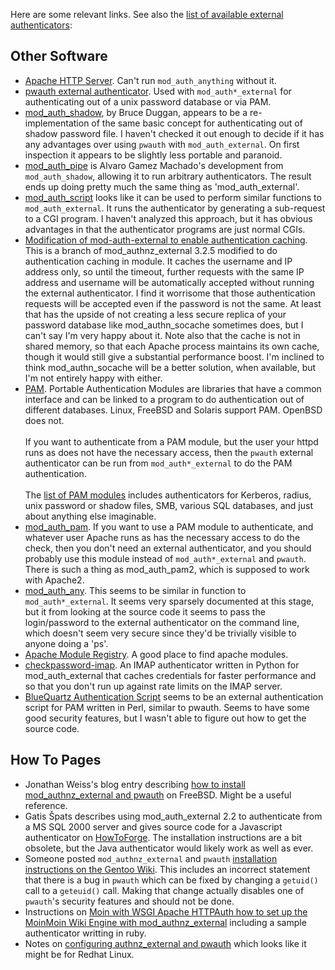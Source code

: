 Here are some relevant links.  See also the [list of available external authenticators](AuthList.md):

## Other Software ##

<ul>
<li><a href='http://httpd.apache.org/'>Apache HTTP Server</a>.  Can't run <code>mod_auth_anything</code> without it.<br>
</li>

<li><a href='http://code.google.com/p/pwauth/'>pwauth external authenticator</a>. Used with <code>mod_auth*_external</code> for authenticating out of a unix password database or via PAM.<br>
</li>

<li> <a href='http://sourceforge.net/projects/mod-auth-shadow/'>mod_auth_shadow</a>, by Bruce Duggan, appears to be a re-implementation of the same basic concept for authenticating out of shadow password file.  I haven't checked it out enough to decide if it has any advantages over using <code>pwauth</code> with <code>mod_auth_external</code>. On first inspection it appears to be slightly less portable and paranoid.<br>
</li>

<li><a href='http://linux.wareseeker.com/Internet/mod-auth-pipe-1.0.zip/319312'>mod_auth_pipe</a> is Alvaro Gamez Machado's development from <code>mod_auth_shadow</code>, allowing it to run arbitrary authenticators.  The result ends up doing pretty much the same thing as 'mod_auth_external'.<br>
</li>

<li><a href='http://mod-auth-script.sourceforge.net/'>mod_auth_script</a> looks like it can be used to perform similar functions to <code>mod_auth_external</code>.  It runs the authenticator by generating a sub-request to a CGI program.  I haven't analyzed this approach, but it has obvious advantages in that the authenticator programs are just normal CGIs.<br>
</li>

<li><a href='http://benow.ca/forum/News/Modification%20of%20mod-auth-external%20to%20enable%20authentication%20caching.'>Modification of mod-auth-external to enable authentication caching</a>. This is a branch of mod_authnz_external 3.2.5 modified to do authentication caching in module. It caches the username and IP address only, so until the timeout, further requests with the same IP address and username will be automatically accepted without running the external authenticator. I find it worrisome that those authentication requests will be accepted even if the password is not the same. At least that has the upside of not creating a less secure replica of your password database like mod_authn_socache sometimes does, but I can't say I'm very happy about it.  Note also that the cache is not in shared memory, so that each Apache process maintains its own cache, though it would still give a substantial performance boost. I'm inclined to think mod_authn_socache will be a better solution, when available, but I'm not entirely happy with either.<br>
</li>

<li><a href='http://www.kernel.org/pub/linux/libs/pam/'>PAM</a>. Portable Authentication Modules are libraries that have a common interface and can be linked to a program to do authentication out of different databases.  Linux, FreeBSD and Solaris support PAM.  OpenBSD does not.<br>
<br>
If you want to authenticate from a PAM module, but the user your httpd runs as does not have the necessary access, then the <code>pwauth</code> external authenticator can be run from <code>mod_auth*_external</code> to do the PAM authentication.<br>
<br>
The <a href='http://www.kernel.org/pub/linux/libs/pam/modules.html'>list of PAM modules</a> includes authenticators for Kerberos, radius, unix password or shadow files, SMB, various SQL databases, and just about anything else imaginable.<br>
</li>

<li><a href='http://pam.sourceforge.net/mod_auth_pam/'>mod_auth_pam</a>. If you want to use a PAM module to authenticate, and whatever user Apache runs as has the necessary access to do the check, then you don't need an external authenticator, and you should probably use this module instead of <code>mod_auth*_external</code> and <code>pwauth</code>.  There is such a thing as mod_auth_pam2, which is supposed to work with Apache2.<br>
</li>

<li><a href='http://www.carc.musc.edu/webNIS/mod_auth_any.html'>mod_auth_any</a>. This seems to be similar in function to <code>mod_auth*_external</code>. It seems very sparsely documented at this stage, but it from  looking at the source code it seems to pass the login/password to the external authenticator on the command line, which doesn't seem very secure since they'd be trivially visible to anyone doing a 'ps'.<br>
</li>

<li><a href='http://modules.apache.org/'>Apache Module Registry</a>. A good place to find apache modules.<br>
</li>

<li><a href='http://www.namazustudios.com/blog/checkpasswd-imap-a-mod_authnz_external-style-password-checker/'>checkpassword-imap</a>. An IMAP authenticator written in Python for mod_auth_external that caches credentials for faster performance and so that you don't run up against rate limits on the IMAP server.<br>
</li>

<li><a href='http://www.compassnetworks.com.au/?page=mod-auth-external'>BlueQuartz Authentication Script</a> seems to be an external authentication script for PAM written in Perl, similar to pwauth.  Seems to have some good security features, but I wasn't able to figure out how to get the source code.<br>
</li>
</ul>

## How To Pages ##

<ul>

<li>
Jonathan Weiss's blog entry describing <a href='http://blog.innerewut.de/2007/6/26/apache-2-2-authentication-with-mod_authnz_external'>how to install mod_authnz_external and pwauth</a> on FreeBSD. Might be a useful reference.<br>
</li>

<li>Gatis Špats describes using mod_auth_external 2.2 to authenticate from a MS SQL 2000 server and gives source code for a Javascript authenticator on <a href='http://www.howtoforge.com/apache2_authentication_mssql2000'>HowToForge</a>.  The installation instructions are a bit obsolete, but the Java authenticator would likely work as well as ever.<br>
</li>

<li>Someone posted <code>mod_authnz_external</code> and <code>pwauth</code> <a href='http://en.gentoo-wiki.com/wiki/Apache2/mod_authnz_external'>installation instructions on the Gentoo Wiki</a>.  This includes an incorrect statement that there is a bug in <code>pwauth</code> which can be fixed by changing a <code>getuid()</code> call to a <code>geteuid()</code> call.  Making that change actually disables one of <code>pwauth</code>'s security features and should not be done.<br>
</li>

<li>Instructions on <a href='http://moinmo.in/HowTo/Setup'>Moin with WSGI Apache HTTPAuth how to set up the MoinMoin Wiki Engine with mod_authnz_external</a> including a sample authenticator writting in ruby.<br>
</li>

<li>Notes on <a href='http://www.d90.us/toolbox/2008/11/03/configuring-authnz_external-and-pwauth/'>configuring authnz_external and pwauth</a> which looks like it might be for Redhat Linux.<br>
</li>

</ul>